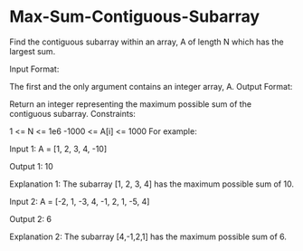 # Max-Sum-Contiguous-Subarray
Find the contiguous subarray within an array, A of length N which has the largest sum.

Input Format:

The first and the only argument contains an integer array, A.
Output Format:

Return an integer representing the maximum possible sum of the contiguous subarray.
Constraints:

1 <= N <= 1e6
-1000 <= A[i] <= 1000
For example:

Input 1:
    A = [1, 2, 3, 4, -10]

Output 1:
    10

Explanation 1:
    The subarray [1, 2, 3, 4] has the maximum possible sum of 10.

Input 2:
    A = [-2, 1, -3, 4, -1, 2, 1, -5, 4]

Output 2:
    6

Explanation 2:
    The subarray [4,-1,2,1] has the maximum possible sum of 6.
